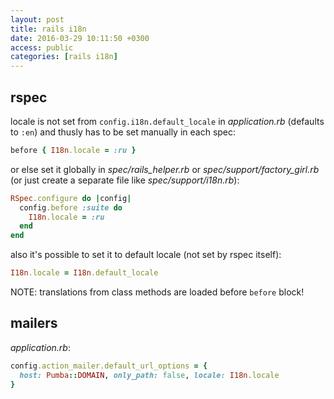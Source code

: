 ```yaml
---
layout: post
title: rails i18n
date: 2016-03-29 10:11:50 +0300
access: public
categories: [rails i18n]
---
```


## rspec

locale is not set from `config.i18n.default_locale` in _application.rb_
(defaults to `:en`) and thusly has to be set manually in each spec:

```ruby
before { I18n.locale = :ru }
```

or else set it globally in _spec/rails_helper.rb_ or _spec/support/factory_girl.rb_
(or just create a separate file like _spec/support/i18n.rb_):

```ruby
RSpec.configure do |config|
  config.before :suite do
    I18n.locale = :ru
  end
end
```

also it's possible to set it to default locale (not set by rspec itself):

```ruby
I18n.locale = I18n.default_locale
```

NOTE: translations from class methods are loaded before `before` block!

## mailers

_application.rb_:

```ruby
config.action_mailer.default_url_options = {
  host: Pumba::DOMAIN, only_path: false, locale: I18n.locale
}
```

